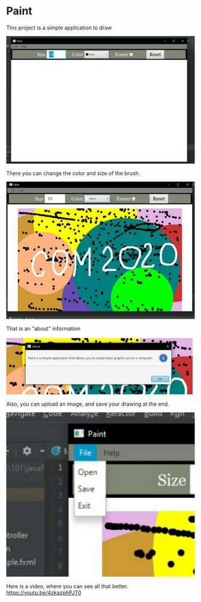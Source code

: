 # Paint 


This project is a simple application to draw


![Screenshots](Screenshots/screenshot1.jpg)


There you can change the color and size of the brush.


![Screenshots](Screenshots/screenshot2.jpg)


That is an "about" information


![Screenshots](Screenshots/screenshot3.jpg)


Also, you can upload an image, and save your drawing at the end.


![Screenshots](Screenshots/screenshot4.jpg)


Here is a video, where you can see all that better.
https://youtu.be/4zkazphPJT0
